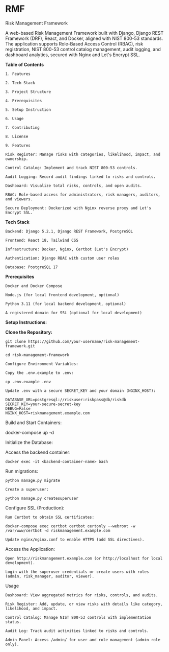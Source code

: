 # RMF
Risk Management Framework

A web-based Risk Management Framework built with Django, Django REST Framework (DRF), React, and Docker, aligned with NIST 800-53 standards. The application supports Role-Based Access Control (RBAC), risk registration, NIST 800-53 control catalog management, audit logging, and dashboard analytics, secured with Nginx and Let's Encrypt SSL.

**Table of Contents**
```
1. Features

2. Tech Stack

3. Project Structure

4. Prerequisites

5. Setup Instruction

6. Usage

7. Contributing

8. License

9. Features
```
```
Risk Register: Manage risks with categories, likelihood, impact, and ownership.

Control Catalog: Implement and track NIST 800-53 controls.

Audit Logging: Record audit findings linked to risks and controls.

Dashboard: Visualize total risks, controls, and open audits.

RBAC: Role-based access for administrators, risk managers, auditors, and viewers.

Secure Deployment: Dockerized with Nginx reverse proxy and Let's Encrypt SSL.
```
**Tech Stack**
```
Backend: Django 5.2.1, Django REST Framework, PostgreSQL

Frontend: React 18, Tailwind CSS

Infrastructure: Docker, Nginx, Certbot (Let's Encrypt)

Authentication: Django RBAC with custom user roles

Database: PostgreSQL 17
```
**Prerequisites**
```
Docker and Docker Compose

Node.js (for local frontend development, optional)

Python 3.11 (for local backend development, optional)

A registered domain for SSL (optional for local development)
```
**Setup Instructions:**

**Clone the Repository:**
```
git clone https://github.com/your-username/risk-management-framework.git

cd risk-management-framework

Configure Environment Variables:

Copy the .env.example to .env:

cp .env.example .env

Update .env with a secure SECRET_KEY and your domain (NGINX_HOST):

DATABASE_URL=postgresql://riskuser:riskpass@db/riskdb
SECRET_KEY=your-secure-secret-key
DEBUG=False
NGINX_HOST=riskmanagement.example.com
```
Build and Start Containers:

docker-compose up -d

Initialize the Database:

Access the backend container:
```
docker exec -it <backend-container-name> bash
```
Run migrations:
```
python manage.py migrate

Create a superuser:

python manage.py createsuperuser
```
Configure SSL (Production):
```
Run Certbot to obtain SSL certificates:

docker-compose exec certbot certbot certonly --webroot -w /var/www/certbot -d riskmanagement.example.com

Update nginx/nginx.conf to enable HTTPS (add SSL directives).
```
Access the Application:
```
Open http://riskmanagement.example.com (or http://localhost for local development).

Login with the superuser credentials or create users with roles (admin, risk_manager, auditor, viewer).
```
Usage
```
Dashboard: View aggregated metrics for risks, controls, and audits.

Risk Register: Add, update, or view risks with details like category, likelihood, and impact.

Control Catalog: Manage NIST 800-53 controls with implementation status.

Audit Log: Track audit activities linked to risks and controls.

Admin Panel: Access /admin/ for user and role management (admin role only).
```
